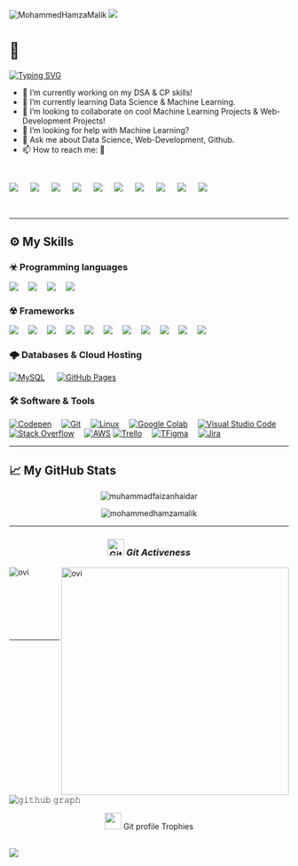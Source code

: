 <p align="left"> <img src="https://komarev.com/ghpvc/?username=MohammedHamzaMalik&label=Profile%20views&color=brightgreen&style=plastic" alt="MohammedHamzaMalik" /> 
 <img src="https://img.shields.io/twitter/follow/mdhamzamalik?style=social"></p>

# 👋

[![Typing SVG](https://readme-typing-svg.herokuapp.com?font=Architects+Daughter&color=7AF79A&size=30&lines=Hey!+It's+Mohammed+Hamza!;A+Frontend+Web-Developer...;Data+Science+Enthusiasts...;And+a+proud+Indian!+🇮🇳)](https://git.io/typing-svg)
<!--
**MohammedHamzaMalik/MohammedHamzaMalik** is a ✨ _special_ ✨ repository because its `README.md` (this file) appears on your GitHub profile.
-->
<!--Here are some ideas to get you started:-->

- 🔭 I’m currently working on my DSA & CP skills!
- 🌱 I’m currently learning Data Science & Machine Learning.
- 👯 I’m looking to collaborate on cool Machine Learning Projects & Web-Development Projects!
- 🤔 I’m looking for help with Machine Learning?
- 💬 Ask me about Data Science, Web-Development, Github.
- 📫 How to reach me: 🔽
<!-- 😄 Pronouns: ...
- ⚡ Fun fact: ...-->

<br>	
<p>
<a target="_blank" href="https://twitter.com/mdhamzamalik"><img src="https://img.shields.io/badge/-Twitter-1DA1F2?style=for-the-badge&logo=Twitter&logoColor=white"></img></a>
&emsp;
<a target="_blank" href="https://www.linkedin.com/in/mohammed-hamza-malik/"><img src="https://img.shields.io/badge/-LinkedIn-0077B5?style=for-the-badge&logo=Linkedin&logoColor=white"></img></a>
&emsp;
<a target="_blank" href="mailto:m.h.m.i.malik@gmail.com"
><img src="https://img.shields.io/badge/-Gmail-D14836?style=for-the-badge&logo=Gmail&logoColor=white"></img></a>
&emsp;
<a target="_blank" href="https://medium.com/@mohammedhamzamalik"><img src="https://img.shields.io/badge/Medium-12100E?style=for-the-badge&logo=medium&logoColor=white"></img></a>
&emsp;
<a target="_blank" href="https://stackoverflow.com/users/17668960/mohammed-hamza-malik"><img src="https://img.shields.io/badge/Stack_Overflow-FE7A16?style=for-the-badge&logo=stack-overflow&logoColor=white"></img></a>
&emsp;
<a target="_blank" href="https://leetcode.com/MohammedHamza/"><img src="https://img.shields.io/badge/-LeetCode-FFA116?style=for-the-badge&logo=LeetCode&logoColor=black"></img></a>
&emsp;
<a target="_blank" href="https://www.kaggle.com/muhammedhamzamalik"><img src="https://img.shields.io/badge/Kaggle-20BEFF?style=for-the-badge&logo=Kaggle&logoColor=white"></img></a>
&emsp;
<a target="_blank" href="https://www.hackerrank.com/MohammedHamza"><img src="https://img.shields.io/badge/-Hackerrank-2EC866?style=for-the-badge&logo=HackerRank&logoColor=white"></img></a>
&emsp;
<a target="_blank" href="https://www.hackerearth.com/@mohammedhamza2"><img src="https://img.shields.io/badge/HackerEarth-%232C3454.svg?&style=for-the-badge&logo=HackerEarth&logoColor=Blue"></img></a>
&emsp;
<a target="_blank" href="https://https://codeforces.com/"><img src="https://img.shields.io/badge/Codeforces-445f9d?style=for-the-badge&logo=Codeforces&logoColor=white"></img></a>
&emsp;
</p>

<br>

---

## ⚙️ My Skills

### ☣ Programming languages

<p> 

<img src="https://img.shields.io/badge/Python-FFD43B?style=for-the-badge&logo=python&logoColor=darkgreen">&emsp;
<img src="https://img.shields.io/badge/JavaScript-323330?style=for-the-badge&logo=javascript&logoColor=F7DF1E">&emsp;
<img src="https://img.shields.io/badge/C%2B%2B-00599C?style=for-the-badge&logo=c%2B%2B&logoColor=white">&emsp;
<img src="https://img.shields.io/badge/SQL-F80000?style=for-the-badge&logo=oracle&logoColor=black">&emsp;

</p>

### ☢ Frameworks

<p>
<img src="https://img.shields.io/badge/CSS3-1572B6?style=for-the-badge&logo=css3&logoColor=white">&emsp;
<img src="https://img.shields.io/badge/HTML5-E34F26?style=for-the-badge&logo=html5&logoColor=white">&emsp;
<img src="https://img.shields.io/badge/json-5E5C5C?style=for-the-badge&logo=json&logoColor=white">&emsp;
<img src="https://img.shields.io/badge/TensorFlow-FF6F00?style=for-the-badge&logo=TensorFlow&logoColor=white">&emsp;
<img src="https://img.shields.io/badge/Keras-D00000?style=for-the-badge&logo=Keras&logoColor=white">&emsp;
<img src="https://img.shields.io/badge/Numpy-777BB4?style=for-the-badge&logo=numpy&logoColor=white">&emsp;
<img src="https://img.shields.io/badge/Pandas-2C2D72?style=for-the-badge&logo=pandas&logoColor=white">&emsp;
<img src="https://img.shields.io/badge/Plotly-239120?style=for-the-badge&logo=plotly&logoColor=white">&emsp;
<img src="https://img.shields.io/badge/PyTorch-EE4C2C?style=for-the-badge&logo=PyTorch&logoColor=white">&emsp;
<img src="https://img.shields.io/badge/scikit_learn-F7931E?style=for-the-badge&logo=scikit-learn&logoColor=white">&emsp;
<img src="https://img.shields.io/badge/SciPy-654FF0?style=for-the-badge&logo=SciPy&logoColor=white">&emsp;
<!-- <img src="">
<img src=""> -->
</p>


### 🌩 Databases & Cloud Hosting

<p align="left">
    <a href="https://www.mysql.com/"><img alt="MySQL" src="https://img.shields.io/badge/MySQL-00000F?style=for-the-badge&logo=mysql&logoColor=white"></a>
  &emsp;
<!--     <a href="https://www.sqlite.org/"><img alt="SQLite" src ="https://img.shields.io/badge/SQLite-07405E?style=for-the-badge&logo=sqlite&logoColor=white"/></a> -->
<!--   &emsp; -->
    <a href="https://www.github.com"><img alt="GitHub Pages" src="https://img.shields.io/badge/GitHub-100000?style=for-the-badge&logo=github&logoColor=white"></a>
  &emsp;
<!-- <a href="https://firebase.google.com/"><img alt="Firebase" src ="https://img.shields.io/badge/firebase-ffca28?style=for-the-badge&logo=firebase&logoColor=black"></a> -->
 </p>
 

### 🛠 Software & Tools

<p>
<a href="#"><img alt="Codepen" src="https://img.shields.io/badge/Codepen-000000?style=for-the-badge&logo=codepen&logoColor=white"></a>&emsp;
<a href="#"><img alt="Git" src="https://img.shields.io/badge/Git-F05032?style=for-the-badge&logo=git&logoColor=white"></a>&emsp;
<a href="#"><img alt="Linux" src="https://img.shields.io/badge/Linux-FCC624?style=for-the-badge&logo=linux&logoColor=black"></a>&emsp;
<a href="#"><img alt="Google Colab" src="https://img.shields.io/badge/Colab-F9AB00?style=for-the-badge&logo=googlecolab&color=525252"></a>&emsp;
<a href="#"><img alt="Visual Studio Code" src="https://img.shields.io/badge/Visual_Studio_Code-0078D4?style=for-the-badge&logo=visual%20studio%20code&logoColor=white"></a>&emsp;
<a href="#"><img alt="Stack Overflow" src="https://img.shields.io/badge/Stack_Overflow-FE7A16?style=for-the-badge&logo=stack-overflow&logoColor=white"></a>&emsp;
<a href="#"><img alt="AWS" src="https://img.shields.io/badge/Amazon_AWS-232F3E?style=for-the-badge&logo=amazon-aws&logoColor=white"></a>
<a href="#"><img alt="Trello" src="https://img.shields.io/badge/Trello-0052CC?style=for-the-badge&logo=trello&logoColor=white"></a>&emsp;
<a href="#"><img alt="TFigma" src="https://img.shields.io/badge/Figma-F24E1E?style=for-the-badge&logo=figma&logoColor=white"></a>&emsp; 
<a href="#"><img alt="Jira" src="https://img.shields.io/badge/Jira-0052CC?style=for-the-badge&logo=Jira&logoColor=white"></a>&emsp;
</p>
 
 
---

## &#x1f4c8; My GitHub Stats

<p align="center"><img src="https://github-readme-stats.vercel.app/api?username=MohammedHamzaMalik&theme=gruvbox" alt="muhammadfaizanhaidar"  /></p>
<p align="center"><img src="https://github-readme-streak-stats.herokuapp.com/?user=mohammedhamzamalik&show_icons=true&locale=en&layout=compact&theme=gruvbox" alt="mohammedhamzamalik" /></p>
<hr>
<h3 align="center">
 <img src="https://media.giphy.com/media/W5eoZHPpUx9sapR0eu/giphy.gif" width="30px" alt="Git"/>&nbsp;<i><b>Git Activeness</b></i></h3>
 
<p><img align="left" src="https://github-readme-stats.vercel.app/api/top-langs?username=MohammedHamzaMalik&show_icons=true&locale=en&layout=compact&theme=gruvbox" alt="ovi" /></p>
<p>&nbsp;<img align="right" src="https://github-readme-stats.vercel.app/api?username=MohammedHamzaMalik&show_icons=true&locale=en&theme=gruvbox" alt="ovi" width="410" /></p>
<br><br><br><br><br>

<hr>


![𝚐𝚒𝚝𝚑𝚞𝚋 𝚐𝚛𝚊𝚙𝚑](https://activity-graph.herokuapp.com/graph?username=MohammedHamzaMalik&theme=gruvbox&hide_border=true&area=true)


<p align="center"><img src="https://media.giphy.com/media/QaMcXSekUWx7aogAUr/giphy.gif" width="30" />&nbsp;Git profile Trophies</p><br>
<img src="https://github-profile-trophy.vercel.app/?username=MohammedHamzaMalik&theme=gruvbox" />


<br/>

<!-- ![Twitter Follow](https://img.shields.io/twitter/follow/mdhamzamalik?style=social) -->
